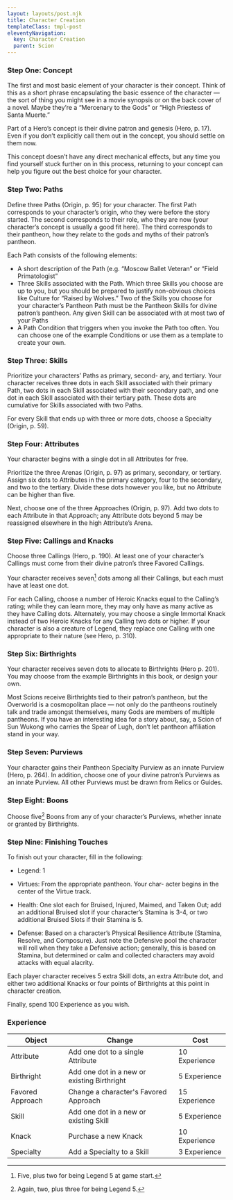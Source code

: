 ```yaml
---
layout: layouts/post.njk
title: Character Creation
templateClass: tmpl-post
eleventyNavigation:
  key: Character Creation
  parent: Scion
---
```

### Step One: Concept
The first and most basic element of your character is their
concept. Think of this as a short phrase encapsulating the basic
essence of the character — the sort of thing you might see in a
movie synopsis or on the back cover of a novel. Maybe they’re a
“Mercenary to the Gods” or “High Priestess of Santa Muerte.”

Part of a Hero’s concept is their divine patron and 
genesis (Hero, p. 17). Even if you don’t explicitly call 
them out in the concept, you should settle on them now.

This concept doesn’t have any direct mechanical effects,
but any time you find yourself stuck further on in this
process, returning to your concept can help you figure out
the best choice for your character.

### Step Two: Paths
Define three Paths (Origin, p. 95) for your character.
The first Path corresponds to your character’s origin, who they
were before the story started. The second corresponds to their
role, who they are now (your character’s concept is usually a
good fit here). The third corresponds to their pantheon, how
they relate to the gods and myths of their patron’s pantheon.

Each Path consists of the following elements:

- A short description of the Path (e.g. “Moscow Ballet
  Veteran” or “Field Primatologist”
- Three Skills associated with the Path. Which three
  Skills you choose are up to you, but you should be
  prepared to justify non-obvious choices like Culture for
  “Raised by Wolves.” Two of the Skills you choose for
  your character’s Pantheon Path must be the Pantheon
  Skills for divine patron’s pantheon. Any given Skill
  can be associated with at most two of your Paths
- A Path Condition that triggers when you invoke the Path
  too often. You can choose one of the example Conditions
  or use them as a template to create your own.

### Step Three: Skills
Prioritize your characters’ Paths as primary, second-
ary, and tertiary. Your character receives three dots in each
Skill associated with their primary Path, two dots in each
Skill associated with their secondary path, and one dot in
each Skill associated with their tertiary path. These dots
are cumulative for Skills associated with two Paths.

For every Skill that ends up with three or more dots,
choose a Specialty (Origin, p. 59).

### Step Four: Attributes
Your character begins with a single dot in all Attributes
for free.

Prioritize the three Arenas (Origin, p. 97) as primary,
secondary, or tertiary. Assign six dots to Attributes in the primary
category, four to the secondary, and two to the tertiary. Divide these
dots however you like, but no Attribute can be higher than five.

Next, choose one of the three Approaches (Origin,
p. 97). Add two dots to each Attribute in that
Approach; any Attribute dots beyond 5 may be reassigned
elsewhere in the high Attribute’s Arena.

### Step Five: Callings and Knacks
Choose three Callings (Hero, p. 190). At least one of your
character’s Callings must come from their divine patron’s
three Favored Callings.

Your character receives seven[^callingdots] dots among all their
Callings, but each must have at least one dot.

For each Calling, choose a number of Heroic Knacks
equal to the Calling’s rating; while they can learn more,
they may only have as many active as they have Calling dots.
Alternately, you may choose a single Immortal Knack instead
of two Heroic Knacks for any Calling two dots or higher. If
your character is also a creature of Legend, they replace one
Calling with one appropriate to their nature (see Hero, p. 310).

[^callingdots]: Five, plus two for being Legend 5 at game start.

### Step Six: Birthrights
Your character receives seven dots to allocate to
Birthrights (Hero p. 201). You may choose from the example
Birthrights in this book, or design your own.

Most Scions receive Birthrights tied to their patron’s
pantheon, but the Overworld is a cosmopolitan place — not
only do the pantheons routinely talk and trade amongst
themselves, many Gods are members of multiple pantheons. 
If you have an interesting idea for a story about, say, a
Scion of Sun Wukong who carries the Spear of Lugh, don’t
let pantheon affiliation stand in your way.

### Step Seven: Purviews
Your character gains their Pantheon Specialty Purview
as an innate Purview (Hero, p. 264). In addition, choose one of
your divine patron’s Purviews as an innate Purview. All
other Purviews must be drawn from Relics or Guides.

### Step Eight: Boons
Choose five[^boons] Boons from any of your character’s
Purviews, whether innate or granted by Birthrights.

### Step Nine: Finishing Touches
To finish out your character, fill in the following:
- Legend: 1

- Virtues: From the appropriate pantheon. Your char-
  acter begins in the center of the Virtue track.

- Health: One slot each for Bruised, Injured, Maimed,
  and Taken Out; add an additional Bruised slot if your
  character’s Stamina is 3-4, or two additional Bruised
  Slots if their Stamina is 5.

- Defense: Based on a character’s Physical Resilience
  Attribute (Stamina, Resolve, and Composure). Just
  note the Defensive pool the character will roll when
  they take a Defensive action; generally, this is based
  on Stamina, but determined or calm and collected
  characters may avoid attacks with equal alacrity.

Each player character receives 5 extra Skill dots, an extra 
Attribute dot, and either two additional Knacks or four
points of Birthrights at this point in character creation.

Finally, spend 100 Experience as you wish.

### Experience

| Object           | Change                                      | Cost          |
|------------------|---------------------------------------------|---------------|
| Attribute        | Add one dot to a single Attribute           | 10 Experience |
| Birthright       | Add one dot in a new or existing Birthright | 5 Experience  |
| Favored Approach | Change a character's Favored Approach       | 15 Experience |
| Skill            | Add one dot in a new or existing Skill      | 5 Experience  |
| Knack            | Purchase a new Knack                        | 10 Experience |
| Specialty        | Add a Specialty to a Skill                  | 3 Experience  |

[^boons]: Again, two, plus three for being Legend 5.